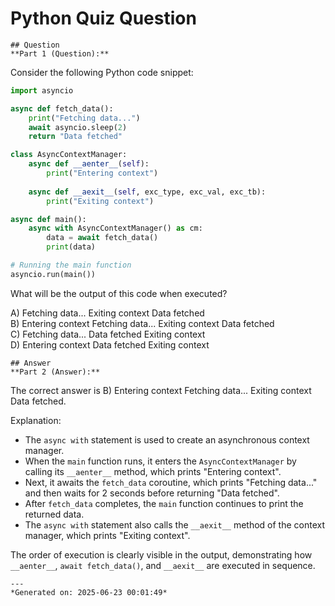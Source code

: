 # Python Quiz Question
    
    ## Question
    **Part 1 (Question):**
Consider the following Python code snippet:

```python
import asyncio

async def fetch_data():
    print("Fetching data...")
    await asyncio.sleep(2)
    return "Data fetched"

class AsyncContextManager:
    async def __aenter__(self):
        print("Entering context")
    
    async def __aexit__(self, exc_type, exc_val, exc_tb):
        print("Exiting context")

async def main():
    async with AsyncContextManager() as cm:
        data = await fetch_data()
        print(data)

# Running the main function
asyncio.run(main())
```

What will be the output of this code when executed?

A) Fetching data... Exiting context Data fetched  
B) Entering context Fetching data... Exiting context Data fetched  
C) Fetching data... Data fetched Exiting context  
D) Entering context Data fetched Exiting context
    
    ## Answer
    **Part 2 (Answer):**
The correct answer is B) Entering context Fetching data... Exiting context Data fetched.

Explanation:
- The `async with` statement is used to create an asynchronous context manager.
- When the `main` function runs, it enters the `AsyncContextManager` by calling its `__aenter__` method, which prints "Entering context".
- Next, it awaits the `fetch_data` coroutine, which prints "Fetching data..." and then waits for 2 seconds before returning "Data fetched".
- After `fetch_data` completes, the `main` function continues to print the returned data.
- The `async with` statement also calls the `__aexit__` method of the context manager, which prints "Exiting context".

The order of execution is clearly visible in the output, demonstrating how `__aenter__`, `await fetch_data()`, and `__aexit__` are executed in sequence.
    
    ---
    *Generated on: 2025-06-23 00:01:49*
    